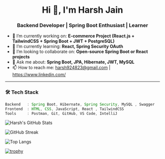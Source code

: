 <h1 align="center">Hi 👋, I'm Harsh Jain</h1>
<h3 align="center">Backend Developer | Spring Boot Enthusiast | Learner</h3>

- 🔭 I’m currently working on: **E-commerce Project (React.js + TailwindCSS + Spring Boot + JWT + PostgreSQL)**  
- 🌱 I’m currently learning: **React, Spring Security OAuth**  
- 👯 I’m looking to collaborate on: **Open-source Spring Boot or React projects**  
- 💬 Ask me about: **Spring Boot, JPA, Hibernate, JWT, MySQL**  
- 📫 How to reach me: harsh924823@gmail.com | https://www.linkedin.com/
---



### 🛠️ Tech Stack

```java
Backend   : Spring Boot, Hibernate, Spring Security, MySQL , Swagger  
Frontend  : HTML, CSS, JavaScript, React , TailwindCSS  
Tools     : Postman, Git, GitHub, VS Code, IntelliJ

```

![Harsh's GitHub Stats](https://github-readme-stats.vercel.app/api?username=harsh4823&show_icons=true&theme=radical)

![GitHub Streak](https://github-readme-streak-stats.herokuapp.com?user=harsh4823&theme=radical)

![Top Langs](https://github-readme-stats.vercel.app/api/top-langs/?username=harsh4823&layout=compact&theme=radical)

[![trophy](https://github-profile-trophy.vercel.app/?username=harsh4823&theme=onedark)](https://github.com/ryo-ma/github-profile-trophy)



